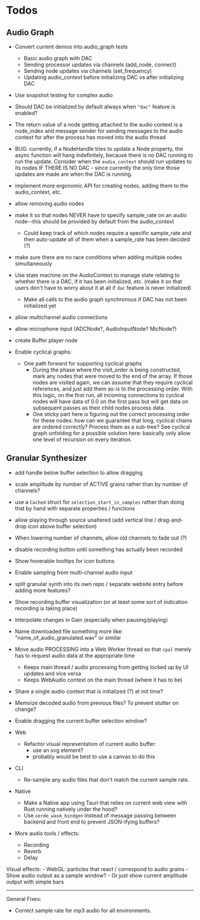 # Todos

## Audio Graph

- Convert current demos into audio_graph tests
  - Basic audio graph with DAC
  - Sending processor updates via channels (add_node, connect)
  - Sending node updates via channels (set_frequency)
  - Updating audio_context before initializing DAC vs after initializing DAC

- Use snapshot testing for complex audio

- Should DAC be initialized by default always when `"dac"` feature is enabled?

- The return value of a node getting attached to the audio context is a node_index and message sender for sending messages to the audio context for after the process has moved into the audio thread

- BUG: currently, if a NodeHandle tries to update a Node property, the async function will hang indefinitely, because there is no DAC running to run the update. Consider when the `audio_context` should run updates to its nodes IF THERE IS NO DAC - since currently the only time those updates are made are when the DAC is running.

- implement more ergonomic API for creating nodes, adding them to the audio_context, etc.

- allow removing audio nodes

- make it so that nodes NEVER have to specify sample_rate on an audio node--this should be provided by default from the audio_context
  - Could keep track of which nodes require a specific sample_rate and then auto-update all of them when a sample_rate has been decided (?)

- make sure there are no race conditions when adding multiple nodes simultaneously

- Use state machine on the AudioContext to manage state relating to whether there is a DAC, if it has been initialized, etc. (make it so that users don't have to worry about it at all if `dac` feature is never initialized)
  - Make all calls to the audio graph synchronous if DAC has not been initialized yet

- allow multichannel audio connections

- allow microphone input (ADCNode?, AudioInputNode? MicNode?)

- create Buffer player node

- Enable cyclical graphs:
  - One path forward for supporting cyclical graphs
    - During the phase where the visit_order is being constructed, mark any nodes that were moved to the end of the array. If those nodes are visited again, we can assume that they require cyclical references, and just add them as-is to the processing order. With this logic, on the first run, all incoming connections to cyclical nodes will have data of 0.0 on the first pass but will get data on subsequent passes as their child nodes process data.
    - One sticky part here is figuring out the correct processing order for these nodes: how can we guarantee that long, cyclical chains are ordered correctly? Process them as a sub-tree? See cyclical graph unfolding for a possible solution here: basically only allow one level of recursion on every iteration.


## Granular Synthesizer

- add handle below buffer selection to allow dragging

- scale amplitude by number of ACTIVE grains rather than by number of channels?

- use a `Cached` struct for `selection_start_in_samples` rather than doing that by hand with separate properties / functions

- allow playing through source unaltered (add vertical line / drag-and-drop icon above buffer selection)

- When lowering number of channels, allow old channels to fade out (?)

- disable recording button until something has actually been recorded

- Show hoverable tooltips for icon buttons

- Enable sampling from multi-channel audio input

- split granular synth into its own repo / separate website entry before adding more features?

- Show recording buffer visualization (or at least some sort of indication recording is taking place)

- Interpolate changes in Gain (especially when pausing/playing)

- Name downloaded file something more like: "name_of_audio_granulated.wav" or similar

- Move audio PROCESSING into a Web Worker thread so that `cpal` merely has to request audio data at the appropriate time

  - Keeps main thread / audio processing from getting locked up by UI updates and vice versa
  - Keeps WebAudio context on the main thread (where it has to be)

- Share a single audio context that is initialized (?) at init time?
- Memoize decoded audio from previous files? To prevent stutter on change?
- Enable dragging the current buffer selection window?

- Web

  - Refactor visual representation of current audio buffer:
    - use an svg <path /> element?
    - probably would be best to use a canvas to do this

- CLI

  - Re-sample any audio files that don't match the current sample rate.

- Native

  - Make a Native app using Tauri that relies on current web view with Rust running natively under the hood?
  - Use `serde_wasm_bindgen` instead of message passing between backend and front end to prevent JSON-ifying buffers?

- More audio tools / effects:
  - Recording
  - Reverb
  - Delay

Visual effects: - WebGL: particles that react / correspond to audio grains - Show audio output as a sample window? - Or just show current amplitude output with simple bars

---

General Fixes:

- Correct sample rate for mp3 audio for all environments.
